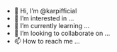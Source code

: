 - 👋 Hi, I’m @karpifficial
- 👀 I’m interested in ...
- 🌱 I’m currently learning ...
- 💞️ I’m looking to collaborate on ...
- 📫 How to reach me ...

<!---
karpifficial/karpifficial is a ✨ special ✨ repository because its `README.md` (this file) appears on your GitHub profile.
You can click the Preview link to take a look at your changes.
--->
